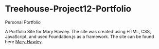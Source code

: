 # Treehouse-Project12-Portfolio
Personal Portfolio

A Portfolio Site for Mary Hawley. The site was created using HTML, CSS, JavaScript, and used Foundation.js as a framework. The site can be found here [Mary Hawley](https://margrahaw.github.io/Treehouse-Project12-Portfolio).
